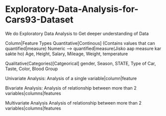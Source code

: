 # Exploratory-Data-Analysis-for-Cars93-Dataset

We do Exploratory Data Analysis to Get deeper understanding of Data

Column|Feature Types Quantitative[Continous] (Contains values that can quantified|measure) Numeric --> quantified|measure(Jisko aap measure kar sakte ho) Age, Height, Salary, Mileage, Weight, temperature

Qualitative(Categories)[Catgeorical] gender, Season, STATE, Type of Car, Taste, Color, Blood Group

Univariate Analysis:
Analysis of a single variable|column|feature

Bivariate Analysis:
Analysis of relationship between more than 2 variables|columns|features

Multivariate Analysis
Analysis of relationship between more than 2 variables|columns|features
